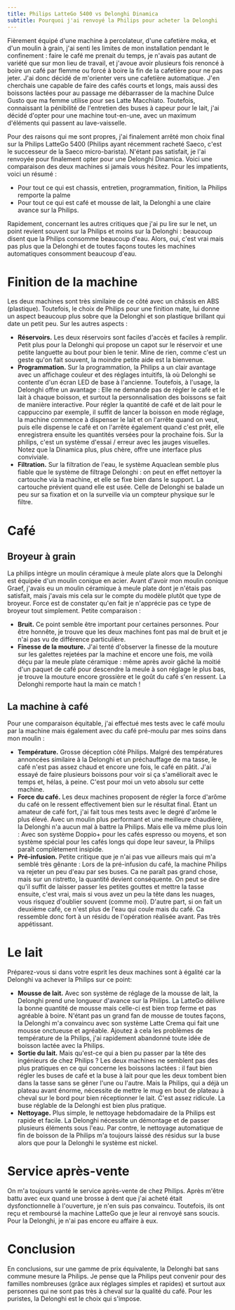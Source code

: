 ```yaml
---
title: Philips LatteGo 5400 vs Delonghi Dinamica
subtitle: Pourquoi j'ai renvoyé la Philips pour acheter la Delonghi
---
```


Fièrement équipé d'une machine à percolateur, d'une cafetière moka, et d'un moulin à grain, j'ai senti les limites de mon installation pendant le confinement : faire le café me prenait du temps, je n'avais pas autant de variété que sur mon lieu de travail, et j'avoue avoir plusieurs fois renoncé à boire un café par flemme ou forcé à boire la fin de la cafetière pour ne pas jeter. J'ai donc décidé de m'orienter vers une cafetière automatique. J'en cherchais une capable de faire des cafés courts et longs, mais aussi des boissons lactées pour au passage me débarrasser de la machine Dulce Gusto que ma femme utilise pour ses Latte Macchiato. Toutefois, connaissant la pénibilité de l'entretien des buses à capeur pour le lait, j'ai décidé d'opter pour une machine tout-en-une, avec un maximum d'éléments qui passent au lave-vaisselle.

Pour des raisons qui me sont propres, j'ai finalement arrêté mon choix final sur la Philips LatteGo 5400 (Philips ayant récemment racheté Saeco, c'est le successeur de la Saeco micro-barista). N'étant pas satisfait, je l'ai renvoyée pour finalement opter pour une Delonghi Dinamica. Voici une comparaison des deux machines si jamais vous hésitez. Pour les impatients, voici un résumé :

* Pour tout ce qui est chassis, entretien, programmation, finition, la Philips remporte la palme
* Pour tout ce qui est café et mousse de lait, la Delonghi a une claire avance sur la Philips.

Rapidement, concernant les autres critiques que j'ai pu lire sur le net, un point revient souvent sur la Philips et moins sur la Delonghi : beaucoup disent que la Philips consomme beaucoup d'eau. Alors, oui, c'est vrai mais pas plus que la Delonghi et de toutes façons toutes les machines automatiques consomment beaucoup d'eau.

# Finition de la machine

Les deux machines sont très similaire de ce côté avec un châssis en ABS (plastique). Toutefois, le choix de Philips pour une finition mate, lui donne un aspect beaucoup plus sobre que la Delonghi et son plastique brillant qui date un petit peu. Sur les autres aspects :

* **Réservoirs.** Les deux réservoirs sont faciles d'accès et faciles à remplir. Petit plus pour la Delonghi qui propose un capot sur le réservoir et une petite languette au bout pour bien le tenir. Mine de rien, comme c'est un geste qu'on fait souvent, la moindre petite aide est la bienvenue.
* **Programmation.** Sur la programmation, la Philips a un clair avantage avec un affichage couleur et des réglages intuitifs, là où Delonghi se contente d'un écran LED de base à l'ancienne. Toutefois, à l'usage, la Delonghi offre un avantage : Elle ne demande pas de régler le café et le lait à chaque boisson, et surtout la personnalisation des boissons se fait de manière interactive. Pour régler la quantité de café et de lait pour le cappuccino par exemple, il suffit de lancer la boisson en mode réglage, la machine commence à dispenser le lait et on l'arrête quand on veut, puis elle dispense le café et on l'arrête également quand c'est prêt, elle enregistrera ensuite les quantités versées pour la prochaine fois. Sur la philips, c'est un système d'essai / erreur avec les jauges visuelles. Notez que la Dinamica plus, plus chère, offre une interface plus conviviale.
* **Filtration.** Sur la filtration de l'eau, le système Aquaclean semble plus fiable que le système de filtrage Delonghi : on peut en effet nettoyer la cartouche via la machine, et elle se fixe bien dans le support. La cartouche prévient quand elle est usée. Celle de Delonghi se balade un peu sur sa fixation et on la surveille via un compteur physique sur le filtre.

# Café

## Broyeur à grain

La philips intègre un moulin céramique à meule plate alors que la Delonghi est équipée d'un moulin conique en acier. Avant d'avoir mon moulin conique Graef, j'avais eu un moulin céramique à meule plate dont je n'étais pas satisfait, mais j'avais mis cela sur le compte du modèle plutôt que type de broyeur. Force est de constater qu'en fait je n'apprécie pas ce type de broyeur tout simplement. Petite comparaison :

* **Bruit.** Ce point semble être important pour certaines personnes. Pour être honnête, je trouve que les deux machines font pas mal de bruit et je n'ai pas vu de différence particulière.
* **Finesse de la mouture.** J'ai tenté d'observer la finesse de la mouture sur les galettes rejetées par la machine et encore une fois, me voilà déçu par la meule plate céramique : même après avoir gâché la moitié d'un paquet de café pour descendre la meule à son réglage le plus bas, je trouve la mouture encore grossière et le goût du café s'en ressent. La Delonghi remporte haut la main ce match !

## La machine à café

Pour une comparaison équitable, j'ai effectué mes tests avec le café moulu par la machine mais également avec du café pré-moulu par mes soins dans mon moulin :

* **Température.** Grosse déception côté Philips. Malgré des températures annoncées similaire à la Delonghi et un préchauffage de ma tasse, le café n'est pas assez chaud et encore une fois, le café en pâtit. J'ai essayé de faire plusieurs boissons pour voir si ça s'améliorait avec le temps et, hélas, à peine. C'est pour moi un veto absolu sur cette machine.
* **Force du café.** Les deux machines proposent de régler la force d'arôme du café on le ressent effectivement bien sur le résultat final. Etant un amateur de café fort, j'ai fait tous mes tests avec le degré d'arôme le plus élevé. Avec un moulin plus performant et une meilleure chaudière, la Delonghi n'a aucun mal à battre la Philips. Mais elle va même plus loin : Avec son système Doppio+ pour les cafés espresso ou moyens, et son système spécial pour les cafés longs qui dope leur saveur, la Philips paraît complètement insipide.
* **Pré-infusion.** Petite critique que je n'ai pas vue ailleurs mais qui m'a semblé très gênante : Lors de la pré-infusion du café, la machine Philips va rejeter un peu d'eau par ses buses. Ca ne paraît pas grand chose, mais sur un ristretto, la quantité devient conséquente. On peut se dire qu'il suffit de laisser passer les petites gouttes et mettre la tasse ensuite, c'est vrai, mais si vous avez un peu la tête dans les nuages, vous risquez d'oublier souvent (comme moi). D'autre part, si on fait un deuxième café, ce n'est plus de l'eau qui coule mais du café. Ca ressemble donc fort à un résidu de l'opération réalisée avant. Pas très appétissant.

# Le lait

Préparez-vous si dans votre esprit les deux machines sont à égalité car la Delonghi va achever la Philips sur ce point:

* **Mousse de lait.** Avec son système de réglage de la mousse de lait, la Delonghi prend une longueur d'avance sur la Philips. La LatteGo délivre la bonne quantité de mousse mais celle-ci est bien trop ferme et pas agréable à boire. N'étant pas un grand fan de mousse de toutes façons, la Delonghi m'a convaincu avec son système Latte Crema qui fait une mousse onctueuse et agréable. Ajoutez à cela les problèmes de température de la Philips, j'ai rapidement abandonné toute idée de boisson lactée avec la Philips.
* **Sortie du lait.** Mais qu'est-ce qui a bien pu passer par la tête des ingénieurs de chez Philips ? Les deux machines ne semblent pas des plus pratiques en ce qui concerne les boissons lactées : il faut bien régler les buses de café et la buse à lait pour que les deux tombent bien dans la tasse sans se gêner l'une ou l'autre. Mais la Philips, qui a déjà un plateau avant énorme, nécessite de mettre le mug en bout de plateau à cheval sur le bord pour bien réceptionner le lait. C'est assez ridicule. La buse réglable de la Delonghi est bien plus pratique.
* **Nettoyage.** Plus simple, le nettoyage hebdomadaire de la Philips est rapide et facile. La Delonghi nécessite un démontage et de passer plusieurs éléments sous l'eau. Par contre, le nettoyage automatique de fin de boisson de la Philips m'a toujours laissé des résidus sur la buse alors que pour la Delonghi le système est nickel.

# Service après-vente

On m'a toujours vanté le service après-vente de chez Philips. Après m'être battu avec eux quand une brosse à dent que j'ai acheté était dysfonctionnelle à l'ouverture, je n'en suis pas convaincu. Toutefois, ils ont reçu et remboursé la machine LatteGo que je leur ai renvoyé sans soucis. Pour la Delonghi, je n'ai pas encore eu affaire à eux.

# Conclusion

En conclusions, sur une gamme de prix équivalente, la Delonghi bat sans commune mesure la Philips. Je pense que la Philips peut convenir pour des familles nombreuses (grâce aux réglages simples et rapides) et surtout aux personnes qui ne sont pas très à cheval sur la qualité du café. Pour les puristes, la Delonghi est le choix qui s'impose.